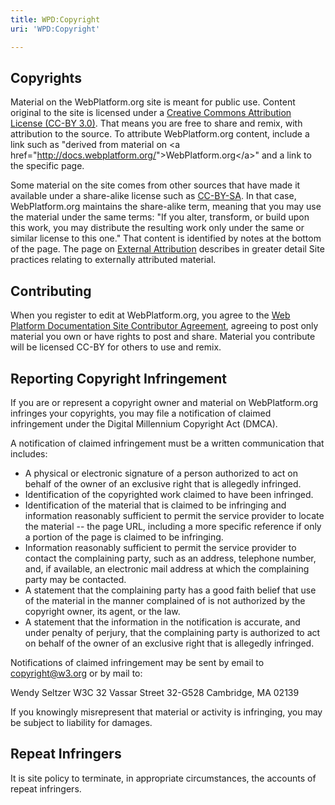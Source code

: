 ```yaml
---
title: WPD:Copyright
uri: 'WPD:Copyright'

---
```

## <span>Copyrights</span>

Material on the WebPlatform.org site is meant for public use. Content original to the site is licensed under a [Creative Commons Attribution License (CC-BY 3.0)](https://creativecommons.org/licenses/by/3.0/). That means you are free to share and remix, with attribution to the source. To attribute WebPlatform.org content, include a link such as "derived from material on \<a href="<http://docs.webplatform.org/>"\>WebPlatform.org\</a\>" and a link to the specific page.

Some material on the site comes from other sources that have made it available under a share-alike license such as [CC-BY-SA](https://creativecommons.org/licenses/by-sa/3.0/). In that case, WebPlatform.org maintains the share-alike term, meaning that you may use the material under the same terms: "If you alter, transform, or build upon this work, you may distribute the resulting work only under the same or similar license to this one." That content is identified by notes at the bottom of the page. The page on [External Attribution](http://docs.webplatform.org/wiki/WPD:External_Attribution) describes in greater detail Site practices relating to externally attributed material.

## <span>Contributing</span>

When you register to edit at WebPlatform.org, you agree to the [Web Platform Documentation Site Contributor Agreement](http://docs.webplatform.org/wiki/MediaWiki:Site-terms-of-service), agreeing to post only material you own or have rights to post and share. Material you contribute will be licensed CC-BY for others to use and remix.

## <span>Reporting Copyright Infringement</span>

If you are or represent a copyright owner and material on WebPlatform.org infringes your copyrights, you may file a notification of claimed infringement under the Digital Millennium Copyright Act (DMCA).

A notification of claimed infringement must be a written communication that includes:

-   A physical or electronic signature of a person authorized to act on behalf of the owner of an exclusive right that is allegedly infringed.
-   Identification of the copyrighted work claimed to have been infringed.
-   Identification of the material that is claimed to be infringing and information reasonably sufficient to permit the service provider to locate the material -- the page URL, including a more specific reference if only a portion of the page is claimed to be infringing.
-   Information reasonably sufficient to permit the service provider to contact the complaining party, such as an address, telephone number, and, if available, an electronic mail address at which the complaining party may be contacted.
-   A statement that the complaining party has a good faith belief that use of the material in the manner complained of is not authorized by the copyright owner, its agent, or the law.
-   A statement that the information in the notification is accurate, and under penalty of perjury, that the complaining party is authorized to act on behalf of the owner of an exclusive right that is allegedly infringed.

Notifications of claimed infringement may be sent by email to copyright@w3.org or by mail to:

Wendy Seltzer
 W3C
 32 Vassar Street 32-G528
 Cambridge, MA 02139

 If you knowingly misrepresent that material or activity is infringing, you may be subject to liability for damages.

## <span>Repeat Infringers</span>

It is site policy to terminate, in appropriate circumstances, the accounts of repeat infringers.
